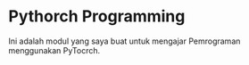 # Pythorch Programming
Ini adalah modul yang saya buat untuk mengajar Pemrograman menggunakan PyTocrch.
